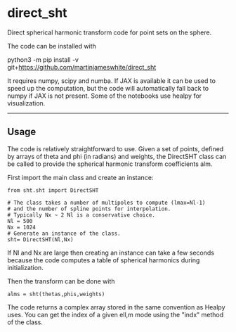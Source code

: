 # direct_sht

Direct spherical harmonic transform code for point sets on the sphere.

The code can be installed with

python3 -m pip install -v git+https://github.com/martinjameswhite/direct_sht

It requires numpy, scipy and numba.  If JAX is available it can be used to
speed up the computation, but the code will automatically fall back to numpy
if JAX is not present.  Some of the notebooks use healpy for visualization.

***

## Usage

The code is relatively straightforward to use.  Given a set of points,
defined by arrays of theta and phi (in radians) and weights, the DirectSHT
class can be called to provide the spherical harmonic transform coefficients
alm.

First import the main class and create an instance:
```
from sht.sht import DirectSHT

# The class takes a number of multipoles to compute (lmax=Nl-1)
# and the number of spline points for interpolation.
# Typically Nx ~ 2 Nl is a conservative choice.
Nl = 500
Nx = 1024 
# Generate an instance of the class.
sht= DirectSHT(Nl,Nx)
```
If Nl and Nx are large then creating an instance can take a few seconds
because the code computes a table of spherical harmonics during initialization.

Then the transform can be done with
```
alms = sht(thetas,phis,weights)
```
The code returns a complex array stored in the same convention as Healpy
uses.  You can get the index of a given ell,m mode using the "indx" method
of the class.
